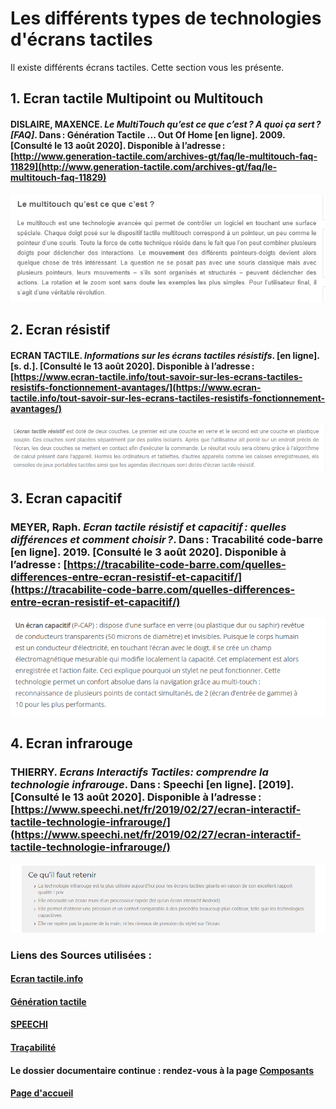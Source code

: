# Les différents types de technologies d'écrans tactiles

Il existe différents écrans tactiles. Cette section vous les présente.

## 1. Ecran tactile Multipoint ou Multitouch

#### DISLAIRE, MAXENCE. *Le MultiTouch qu’est ce que c’est ? A quoi ça sert ? [FAQ]*. Dans : Génération Tactile ... Out Of Home [en ligne]. 2009. [Consulté le 13 août 2020]. Disponible à l’adresse : [http://www.generation-tactile.com/archives-gt/faq/le-multitouch-faq-11829](http://www.generation-tactile.com/archives-gt/faq/le-multitouch-faq-11829)
![multitouch](imagesecrans/types/multitouchgenerationtactile.PNG)

## 2.  Ecran résistif
                               
#### ECRAN TACTILE. *Informations sur les écrans tactiles résistifs*. [en ligne]. [s. d.]. [Consulté le 13 août 2020]. Disponible à l’adresse : [https://www.ecran-tactile.info/tout-savoir-sur-les-ecrans-tactiles-resistifs-fonctionnement-avantages/](https://www.ecran-tactile.info/tout-savoir-sur-les-ecrans-tactiles-resistifs-fonctionnement-avantages/)
![resistif](imagesecrans/types/ecranresistiftactileinfo.PNG)

## 3. Ecran capacitif

### MEYER, Raph. *Ecran tactile résistif et capacitif : quelles différences et comment choisir ?*. Dans : Tracabilité code-barre [en ligne]. 2019. [Consulté le 3 août 2020]. Disponible à l’adresse : [https://tracabilite-code-barre.com/quelles-differences-entre-ecran-resistif-et-capacitif/](https://tracabilite-code-barre.com/quelles-differences-entre-ecran-resistif-et-capacitif/)                                
![touchscreen](imagesecrans/types/a.PNG)

## 4. Ecran infrarouge

### THIERRY. *Ecrans Interactifs Tactiles: comprendre la technologie infrarouge*. Dans : Speechi [en ligne]. [2019]. [Consulté le 13 août 2020]. Disponible à l’adresse : [https://www.speechi.net/fr/2019/02/27/ecran-interactif-tactile-technologie-infrarouge/](https://www.speechi.net/fr/2019/02/27/ecran-interactif-tactile-technologie-infrarouge/)
![infrarouge](imagesecrans/types/infrarougespeechi.PNG)

### Liens des Sources utilisées :

#### [Ecran tactile.info](https://www.ecran-tactile.info/tout-savoir-sur-les-ecrans-tactiles-resistifs-fonctionnement-avantages/)

#### [Génération tactile](http://www.generation-tactile.com/archives-gt/faq/le-multitouch-faq-11829)

#### [SPEECHI](https://www.speechi.net/fr/2019/02/27/ecran-interactif-tactile-technologie-infrarouge/)

#### [Traçabilité](https://tracabilite-code-barre.com/quelles-differences-entre-ecran-resistif-et-capacitif/)

#### Le dossier documentaire continue : rendez-vous à la page [Composants](Composants.md)

#### [Page d'accueil](Pagedaccueil)
